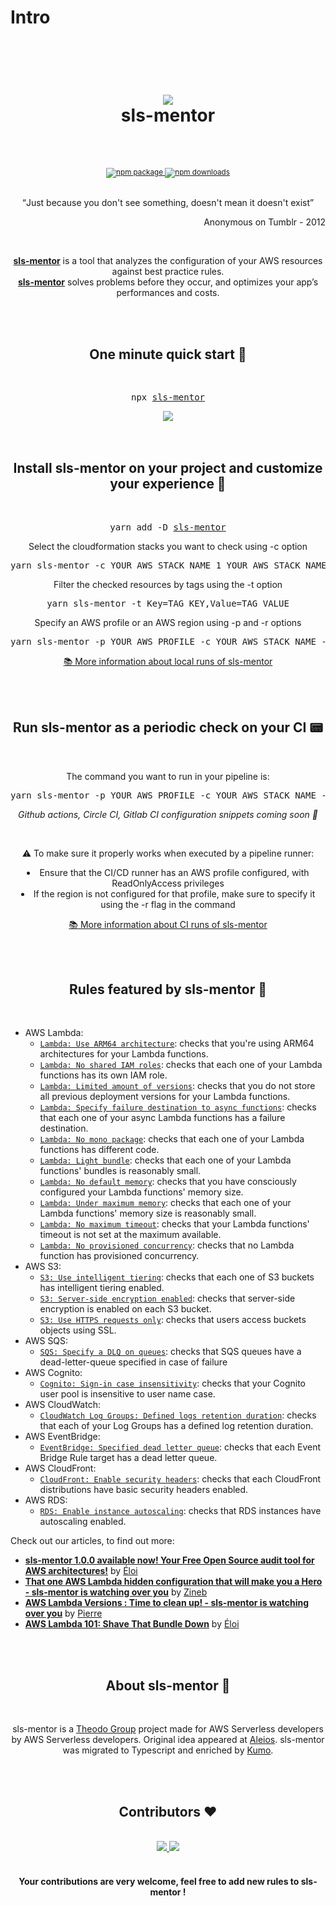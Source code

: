 # Intro

<div align="center">
  <h1>
    <br/>
    <br/>
    <img src="../../img/sls-mentor.svg" style={{height: '48px'}} />
    <br />
    sls-mentor
    <br />
    <br />
  </h1>
  <sup>
    <br />
    <a href="https://www.npmjs.com/package/sls-mentor">
       <img src="https://img.shields.io/npm/v/sls-mentor.svg" alt="npm package" />
    </a>
    <a href="https://www.npmjs.com/package/sls-mentor">
      <img src="https://img.shields.io/npm/dm/sls-mentor.svg" alt="npm downloads" />
    </a>
  </sup>
  <br />
  <br />
  <p>
    <q>Just because you don't see something, doesn't mean it doesn't exist</q>
  </p>
   <p align="right"> Anonymous on Tumblr - 2012 </p>
   <br/>
  <p>
    <a href="https://www.sls-mentor.dev"><b>sls-mentor</b></a> is a tool that analyzes the configuration of your AWS resources against best practice rules. <br /><a href="https://www.sls-mentor.dev"><b>sls-mentor</b></a> solves problems before they occur, and optimizes your app’s performances and costs.
  </p>
</div>
<br />
<br />
<div align="center">
  <h2>One minute quick start 🚀</h2>
  <br />
  <pre>npx <a href="https://www.npmjs.com/package/sls-mentor">sls-mentor</a></pre>
    <img src="../img/guardian-run.gif" style={{width: '60%'}} />
  <br />
  <br />
</div>
<br />
<div align="center">
  <h2>Install sls-mentor on your project and customize your experience 🔎</h2>
  <br />
  <pre>yarn add -D <a href="https://www.npmjs.com/package/sls-mentor">sls-mentor</a></pre>

  <p>Select the cloudformation stacks you want to check using -c option</p>
  <pre>yarn sls-mentor -c YOUR_AWS_STACK_NAME_1 YOUR_AWS_STACK_NAME_2</pre>

  <p>Filter the checked resources by tags using the -t option</p>
  <pre>yarn sls-mentor -t Key=TAG_KEY,Value=TAG_VALUE</pre>

  <p>Specify an AWS profile or an AWS region using -p and -r options</p>
  <pre>yarn sls-mentor -p YOUR_AWS_PROFILE -c YOUR_AWS_STACK_NAME -r YOUR_AWS_REGION</pre>

  <p><a href="./set-up-sls-mentor/run-locally">📚 More information about local runs of sls-mentor</a></p>
  <br />
</div>
<br />
<div align="center">
  <h2>Run sls-mentor as a periodic check on your CI 📟</h2>
  <br />
  <p>The command you want to run in your pipeline is:</p>
  <pre>yarn sls-mentor -p YOUR_AWS_PROFILE -c YOUR_AWS_STACK_NAME -r YOUR_AWS_REGION -l YOUR_DESIRED_LEVEL</pre>

  <p><i>Github actions, Circle CI, Gitlab CI configuration snippets coming soon 🚀</i></p>
  <br/>
  <p>⚠️ To make sure it properly works when executed by a pipeline runner:<br/>

<li>Ensure that the CI/CD runner has an AWS profile configured, with ReadOnlyAccess privileges</li>
<li>If the region is not configured for that profile, make sure to specify it using the -r flag in the command</li></p>
  <p><a href="./set-up-sls-mentor/run-in-ci">📚 More information about CI runs of sls-mentor</a></p>
</div>
<br />
<br />
<h2 align="center">Rules featured by sls-mentor 📏</h2>
<br />

- AWS Lambda:
  - [`Lambda: Use ARM64 architecture`](./rules/useArm): checks that you're using ARM64 architectures for your Lambda functions.
  - [`Lambda: No shared IAM roles`](./rules/noSharedIamRoles): checks that each one of your Lambda functions has its own IAM role.
  - [`Lambda: Limited amount of versions`](./rules/limitedAmountOfVersions): checks that you do not store all previous deployment versions for your Lambda functions.
  - [`Lambda: Specify failure destination to async functions`](./rules/asyncSpecifyFailureDestination): checks that each one of your async Lambda functions has a failure destination.
  - [`Lambda: No mono package`](./rules/noMonoPackage): checks that each one of your Lambda functions has different code.
  - [`Lambda: Light bundle`](./rules/lightBundle): checks that each one of your Lambda functions' bundles is reasonably small.
  - [`Lambda: No default memory`](./rules/noDefaultMemory): checks that you have consciously configured your Lambda functions' memory size.
  - [`Lambda: Under maximum memory`](./rules/underMaxMemory): checks that each one of your Lambda functions' memory size is reasonably small.
  - [`Lambda: No maximum timeout`](./rules/noMaxTimeout): checks that your Lambda functions' timeout is not set at the maximum available.
  - [`Lambda: No provisioned concurrency`](./rules/noProvisionedConcurrency): checks that no Lambda function has provisioned concurrency.
- AWS S3:
  - [`S3: Use intelligent tiering`](./rules/useIntelligentTiering): checks that each one of S3 buckets has intelligent tiering enabled.
  - [`S3: Server-side encryption enabled`](./rules/serverSideEncryptionEnabled): checks that server-side encryption is enabled on each S3 bucket.
  - [`S3: Use HTTPS requests only`](./rules/s3OnlyAllowHTTPS): checks that users access buckets objects using SSL.
- AWS SQS:
  - [`SQS: Specify a DLQ on queues`](./rules/specifyDlqOnSqs): checks that SQS queues have a dead-letter-queue specified in case of failure
- AWS Cognito:
  - [`Cognito: Sign-in case insensitivity`](./rules/cognitoSignInCaseInsensitivity): checks that your Cognito user pool is insensitive to user name case.
- AWS CloudWatch:
  - [`CloudWatch Log Groups: Defined logs retention duration`](./rules/definedLogsRetentionDuration): checks that each of your Log Groups has a defined log retention duration.
- AWS EventBridge:
  - [`EventBridge: Specified dead letter queue`](./rules/specifyDlqOnEventBridgeRule): checks that each Event Bridge Rule target has a dead letter queue.
- AWS CloudFront:
  - [`CloudFront: Enable security headers`](./rules/cloudFrontSecurityHeaders): checks that each CloudFront distributions have basic security headers enabled.
- AWS RDS:
  - [`RDS: Enable instance autoscaling`](./rules/autoscaleRdsInstanceEnabled): checks that RDS instances have autoscaling enabled.

<p>Check out our articles, to find out more:</p>

- <a href='https://dev.to/kumo/guardian-100-available-now-your-free-open-source-audit-tool-for-aws-architectures-54cd'><b>sls-mentor 1.0.0 available now! Your Free Open Source audit tool for AWS architectures!</b></a> by <a href='https://twitter.com/eloiatheodo'>Éloi</a>
- <a href='https://dev.to/kumo/that-one-aws-lambda-hidden-configuration-that-will-make-you-a-hero-guardian-is-watching-over-you-5gi7'><b>That one AWS Lambda hidden configuration that will make you a Hero - sls-mentor is watching over you</b></a> by <a href='https://twitter.com/Gozinebgo'>Zineb</a>
- <a href='https://dev.to/kumo/aws-lambda-versions-time-to-clean-up-guardian-is-watching-over-you-jkd'><b>AWS Lambda Versions : Time to clean up! - sls-mentor is watching over you</b></a> by <a href='https://twitter.com/PierreChollet22'>Pierre</a>
- <a href='https://dev.to/kumo/aws-lambda-101-shave-that-bundle-down-48c7'><b>AWS Lambda 101: Shave That Bundle Down</b></a> by <a href='https://twitter.com/eloiatheodo'>Éloi</a>

<br />
<br />
<div align="center">
  <h2>About sls-mentor 📰</h2>
  <br />
  <p>
  sls-mentor is a <a href='https://www.theodo.fr/startup-studio-m33'>Theodo Group</a> project made for AWS Serverless developers by AWS Serverless developers. Original idea appeared at <a href='https://www.aleios.com/'>Aleios</a>. sls-mentor was migrated to Typescript and enriched by <a href='https://www.theodo.com/experts/serverless'>Kumo</a>.
  </p>
</div>
<br />
<br />
<div align="center">
  <h2>Contributors ❤️</h2>
  <br />
  <a href="https://github.com/sls-mentor/sls-mentor/graphs/contributors">
    <img src="https://contrib.rocks/image?repo=sls-mentor/sls-mentor" />
  </a>
  <a href="https://github.com/aleios-cloud/sls-dev-tools/graphs/contributors">
    <img src="https://contrib.rocks/image?repo=aleios-cloud/sls-dev-tools" />
  </a>
  <br/>
  <br/>
  <h4>Your contributions are very welcome, feel free to add new rules to sls-mentor !</h4>
  <br />
  <br />
</div>
